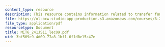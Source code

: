 ```yaml
---
content_type: resource
description: This resource contains information related to transfer functions.
file: https://ol-ocw-studio-app-production.s3.amazonaws.com/courses/6-241j-dynamic-systems-and-control-spring-2011/3bf509c94d0977a81bf16f1d0e15c47e_MIT6_241JS11_lec09.pdf
file_type: application/pdf
resourcetype: Document
title: MIT6_241JS11_lec09.pdf
uid: 3bf509c9-4d09-77a8-1bf1-6f1d0e15c47e
---
```

